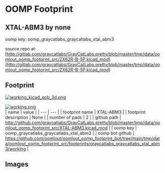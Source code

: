 # OOMP Footprint  
## XTAL-ABM3  by none  
  
oomp key: oomp_graycatlabs_graycatlabs_xtal_abm3  
  
source repo at: [http://gitlab.com/graycatlabs/GrayCatLabs.pretty/blob/master/tmp/data/oomlout_oomp_footprint_src/ZX62R-B-5P.kicad_mod](http://gitlab.com/graycatlabs/GrayCatLabs.pretty/blob/master/tmp/data/oomlout_oomp_footprint_src/ZX62R-B-5P.kicad_mod)  
## Footprint  
  
[![working_kicad_pcb_3d.png](working_kicad_pcb_3d_600.png)](working_kicad_pcb_3d.png)  
  
[![working.png](working_600.png)](working.png)  
| name | value | 
| --- | --- | 
| footprint name | XTAL-ABM3 | 
| footprint description | None | 
| number of pads | 2 | 
| github path | http://github.com/graycatlabs/GrayCatLabs.pretty/blob/master/tmp/data/oomlout_oomp_footprint_src/XTAL-ABM3.kicad_mod | 
| oomp key | oomp_graycatlabs_graycatlabs_xtal_abm3 | 
| oomp bot github | https://github.com/oomlout/oomlout_oomp_footprint_bot/tree/main/tmp/data/oomlout_oomp_footprint_src/footprints/graycatlabs_graycatlabs_xtal_abm3/working | 
## Images  
